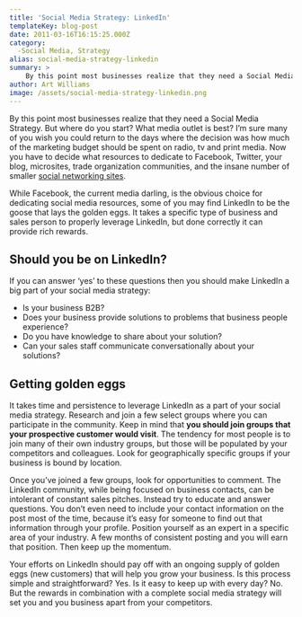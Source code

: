 ```yaml
---
title: 'Social Media Strategy: LinkedIn'
templateKey: blog-post
date: 2011-03-16T16:15:25.000Z
category: 
  -Social Media, Strategy
alias: social-media-strategy-linkedin
summary: > 
  	By this point most businesses realize that they need a Social Media Strategy. But where do you start? What media outlet is best? I’m sure many of you wish you could return to the days where the decision was how much of the marketing budget should be spent on radio, tv and print media. Now you have to decide what resources to dedicate to Facebook, Twitter, your blog, microsites, trade organization communities, and the insane number of smaller social networking sites.  	While Facebook, the current media darling, is the obvious choice for dedicating social media resources, some of you may find LinkedIn to be the goose that lays the golden eggs. It takes a specific type of business and sales person to properly leverage LinkedIn, but done correctly it can provide rich rewards.
author: Art Williams
image: /assets/social-media-strategy-linkedin.png
---
```


By this point most businesses realize that they need a Social Media Strategy. But where do you start? What media outlet is best? I’m sure many of you wish you could return to the days where the decision was how much of the marketing budget should be spent on radio, tv and print media. Now you have to decide what resources to dedicate to Facebook, Twitter, your blog, microsites, trade organization communities, and the insane number of smaller [social networking sites](https://en.wikipedia.org/wiki/List_of_social_networking_websites).

While Facebook, the current media darling, is the obvious choice for dedicating social media resources, some of you may find LinkedIn to be the goose that lays the golden eggs. It takes a specific type of business and sales person to properly leverage LinkedIn, but done correctly it can provide rich rewards.

Should you be on LinkedIn?
--------------------------

If you can answer ‘yes’ to these questions then you should make LinkedIn a big part of your social media strategy:

*   Is your business B2B?
*   Does your business provide solutions to problems that business people experience?
*   Do you have knowledge to share about your solution?
*   Can your sales staff communicate conversationally about your solutions?

Getting golden eggs
-------------------

It takes time and persistence to leverage LinkedIn as a part of your social media strategy. Research and join a few select groups where you can participate in the community. Keep in mind that **you should join groups that your prospective customer would visit**. The tendency for most people is to join many of their own industry groups, but those will be populated by your competitors and colleagues. Look for geographically specific groups if your business is bound by location.

Once you’ve joined a few groups, look for opportunities to comment. The LinkedIn community, while being focused on business contacts, can be intolerant of constant sales pitches. Instead try to educate and answer questions. You don’t even need to include your contact information on the post most of the time, because it’s easy for someone to find out that information through your profile. Position yourself as an expert in a specific area of your industry. A few months of consistent posting and you will earn that position. Then keep up the momentum.

Your efforts on LinkedIn should pay off with an ongoing supply of golden eggs (new customers) that will help you grow your business. Is this process simple and straightforward? Yes. Is it easy to keep up with every day? No. But the rewards in combination with a complete social media strategy will set you and you business apart from your competitors.